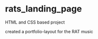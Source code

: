 # rats_landing_page

HTML and CSS based project







created a portfolio-layout for the RAT music
